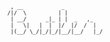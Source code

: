 
       , __            _
      /|/  \          | |
       | __/      _|_ | |  _   ,_
       |   \|   |  |  |/  |/  /  |
       |(__/ \_/|_/|_/|__/|__/   |_/


